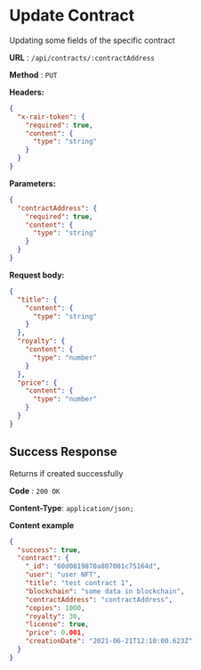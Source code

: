 # Update Contract

Updating some fields of the specific contract

**URL** : `/api/contracts/:contractAddress`

**Method** : `PUT`

**Headers:**

```json
{
  "x-rair-token": {
    "required": true,
    "content": {
      "type": "string"
    }
  }
}
```

**Parameters:**

```json
{
  "contractAddress": {
    "required": true,
    "content": {
      "type": "string"
    }
  }
}
```

**Request body:**

```json
{
  "title": {
    "content": {
      "type": "string"
    }
  },
  "royalty": {
    "content": {
      "type": "number"
    }
  },
  "price": {
    "content": {
      "type": "number"
    }
  }
}
```

## Success Response

Returns if created successfully

**Code** : `200 OK`

**Content-Type**: `application/json;`

**Content example**

```json
{
  "success": true,
  "contract": {
    "_id": "60d0819870a807001c75164d",
    "user": "user NFT",
    "title": "test contract 1",
    "blockchain": "some data in blockchain",
    "contractAddress": "contractAddress",
    "copies": 1000,
    "royalty": 30,
    "license": true,
    "price": 0.001,
    "creationDate": "2021-06-21T12:10:00.623Z"
  }
}
```
